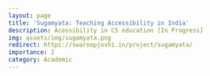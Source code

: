 ```yaml
---
layout: page
title: 'Sugamyata: Teaching Accessibility in India'
description: Acessibility in CS education [In Progress]
img: assets/img/sugamyata.png
redirect: https://swaroopjoshi.in/project/sugamyata/
importance: 2
category: Academic
---
```

